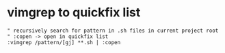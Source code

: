 # vimgrep to quickfix list

```vim
" recursively search for pattern in .sh files in current project root
" :copen -> open in quickfix list
:vimgrep /pattern/[gj] **.sh | :copen
```

